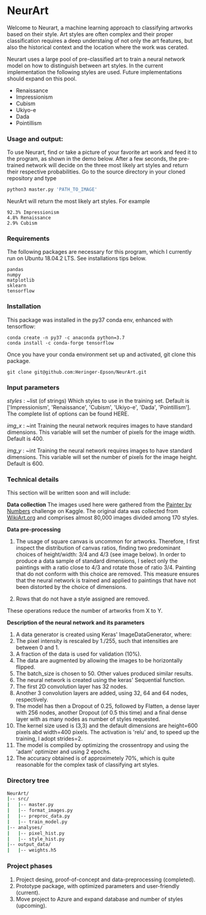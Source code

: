 # NeurArt

Welcome to Neurart, a machine learning approach to classifying artworks based
on their style. Art styles are often complex and their proper classification
requires a deep understaing of not only the art features, but also the
historical context and the location where the work was cerated.

Neurart uses a large pool of pre-classified art to train a neural network model
on how to distinguish between art styles. In the current implementation the
following styles are used. Future implementations should expand on this pool.

+ Renaissance
+ Impressionism
+ Cubism
+ Ukiyo-e
+ Dada
+ Pointillism

### Usage and output:
To use Neurart, find or take a picture of your favorite art work and feed
it to the program, as shown in the demo below. After a few seconds, the
pre-trained network will decide on the three most likely art styles and
return their respective probabilities. Go to the source directory in your
cloned repository and type
```python
python3 master.py 'PATH_TO_IMAGE'
```
NeurArt will return the most likely art styles. For example
```
92.3% Impressionism
4.8% Renaissance
2.9% Cubism
```

### Requirements
The following packages are necessary for this program, which I currently
run on Ubuntu 18.04.2 LTS. See installations tips below.
```
pandas
numpy
matplotlib
sklearn
tensorflow
```

### Installation
This package was installed in the py37 conda env, enhanced with tensorflow:
```
conda create -n py37 -c anaconda python=3.7
conda install -c conda-forge tensorflow
```
Once you have your conda environment set up and activated, git clone this
package.
```
git clone git@github.com:Heringer-Epson/NeurArt.git
```

### Input parameters
*styles* : ~list (of strings)
Which styles to use in the training set. Default is ['Impressionism', 'Renaissance', 'Cubism', 'Ukiyo-e', 'Dada', 'Pointillism']. The complete list of options can be found HERE.

*img_x* : ~int
Training the neural network requires images to have standard dimensions. This variable will set the number of pixels for the image width. Default is 400.

*img_y* : ~int
Training the neural network requires images to have standard dimensions. This variable will set the number of pixels for the image height. Default is 600.

### Technical details

This section will be written soon and will include:

**Data collection**
The images used here were gathered from the [Painter by Numbers](https://www.kaggle.com/c/painter-by-numbers) challenge on Kaggle. The original data was collected from [WikiArt.org](https://www.wikiart.org/) and comprises almost 80,000 images divided among 170 styles.

**Data pre-processing**
1. The usage of square canvas is uncommon for artworks. Therefore, I first inspect the distribution of canvas ratios, finding two predominant choices of height/width: 3/4 and 4/3 (see image below). In order to produce a data sample of standard dimensions, I select only the paintings with a ratio close to 4/3 and rotate those of ratio 3/4. Painting that do not conform with this choice are removed. This measure ensures that the neural network is trained and applied to paintings that have not been distorted by the choice of dimensions.

2. Rows that do not have a style assigned are removed.

These operations reduce the number of artworks from X to Y.

**Description of the neural network and its parameters**

1. A data generator is created using Keras' ImageDataGenerator, where:
  1. The pixel intensity is rescaled by 1./255, such that intensities are between 0 and 1.
  2. A fraction of the data is used for validation (10%).
  3. The data are augmented by allowing the images to be horizontally flipped.
  4. The batch_size is chosen to 50. Other values produced similar results.
2. The neural network is created using the keras' Sequential function.
  1. The first 2D convolution layer has 32 nodes.
  2. Another 3 convolution layers are added, using 32, 64 and 64 nodes, respectively.
  3. The model has then a Dropout of 0.25, followed by Flatten, a dense layer with 256 nodes, another Dropout (of 0.5 this time) and a final dense layer with as many nodes as number of styles requested.
  4. The kernel size used is (3,3) and the default dimensions are height=600 pixels abd width=400 pixels. The activation is 'relu' and, to speed up the training, I adopt strides=2.
3. The model is compiled by optimizing the crossentropy and using the 'adam' optimizer and using 2 epochs.
  1. The accuracy obtained is of approximetely 70%, which is quite reasonable for the complex task of classifying art styles. 

### Directory tree

```bash
NeurArt/
|-- src/
|   |-- master.py
|   |-- format_images.py
|   |-- preproc_data.py
|   |-- train_model.py
|-- analyses/
|   |-- pixel_hist.py
|   |-- style_hist.py
|-- output_data/
|   |-- weights.h5
```

### Project phases

1. Project desing, proof-of-concept and data-preprocessing (completed).
2. Prototype package, with optimized parameters and user-friendly (current).
3. Move project to Azure and expand database and number of styles (upcoming).




